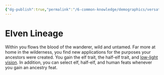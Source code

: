 ```yaml
---
{"dg-publish":true,"permalink":"/6-common-knowledge/demographics/versatile-heritages/mixed-lineage/elven-lineage/","noteIcon":""}
---
```


# Elven Lineage

Within you flows the blood of the wanderer, wild and untamed. Far more at home in the wilderness, you find new applications for the purposes your ancestors were created. You gain the elf trait, the half-elf trait, and [low-light vision](https://2e.aonprd.com/Rules.aspx?ID=416). In addition, you can select elf, half-elf, and human feats whenever you gain an ancestry feat.